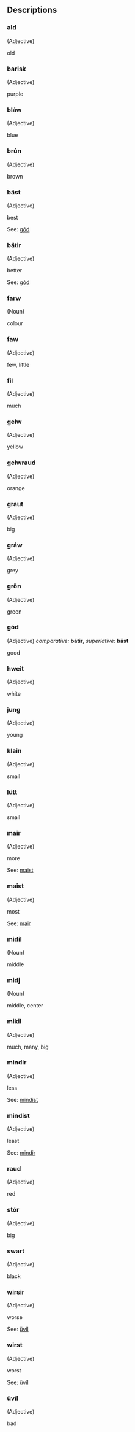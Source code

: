 ## Descriptions

### ald

(Adjective) 

old


### barisk

(Adjective) 

purple


### bláw

(Adjective) 

blue


### brún

(Adjective) 

brown


### bäst

(Adjective) 

best

See: [gód](#gód)

### bätir

(Adjective) 

better

See: [gód](#gód)

### farw

(Noun) 

colour


### faw

(Adjective) 

few, little


### fil

(Adjective) 

much


### gelw

(Adjective) 

yellow


### gelwraud

(Adjective) 

orange


### graut

(Adjective) 

big


### gráw

(Adjective) 

grey


### grőn

(Adjective) 

green


### gód

(Adjective)  _comparative:_ **bätir**,  _superlative:_ **bäst**

good


### hweit

(Adjective) 

white


### jung

(Adjective) 

young


### klain

(Adjective) 

small


### lütt

(Adjective) 

small


### mair

(Adjective) 

more

See: [maist](#maist)

### maist

(Adjective) 

most

See: [mair](#mair)

### midil

(Noun) 

middle


### midj

(Noun) 

middle, center


### mikil

(Adjective) 

much, many, big


### mindir

(Adjective) 

less

See: [mindist](#mindist)

### mindist

(Adjective) 

least

See: [mindir](#mindir)

### raud

(Adjective) 

red


### stór

(Adjective) 

big


### swart

(Adjective) 

black


### wirsir

(Adjective) 

worse

See: [üvil](#üvil)

### wirst

(Adjective) 

worst

See: [üvil](#üvil)

### üvil

(Adjective) 

bad


